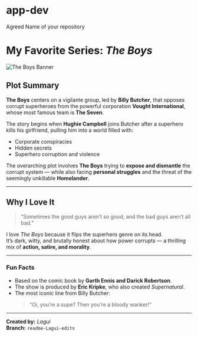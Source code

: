 # app-dev
Agreed Name of your repository

#  My Favorite Series: *The Boys*

![The Boys Banner](https://upload.wikimedia.org/wikipedia/en/3/3c/The_Boys_Season_1.png)

##  Plot Summary
**The Boys** centers on a vigilante group, led by **Billy Butcher**, that opposes corrupt superheroes from the powerful corporation **Vought International**, whose most famous team is **The Seven**.

The story begins when **Hughie Campbell** joins Butcher after a superhero kills his girlfriend, pulling him into a world filled with:
-  Corporate conspiracies  
-  Hidden secrets  
-  Superhero corruption and violence  

The overarching plot involves **The Boys** trying to **expose and dismantle** the corrupt system — while also facing **personal struggles** and the threat of the seemingly unkillable **Homelander**.

---

##  Why I Love It
> “Sometimes the good guys aren’t so good, and the bad guys aren’t all bad.”

I love *The Boys* because it flips the superhero genre on its head.  
It’s dark, witty, and brutally honest about how power corrupts — a thrilling mix of **action, satire, and morality**.

---

### Fun Facts
- Based on the comic book by **Garth Ennis and Darick Robertson**.  
- The show is produced by **Eric Kripke**, who also created *Supernatural*.  
- The most iconic line from Billy Butcher:  
  > “Oi, you’re a supe? Then you’re a bloody wanker!”

---

**Created by:** *Lagui*  
**Branch:** `readme-Lagui-edits`
